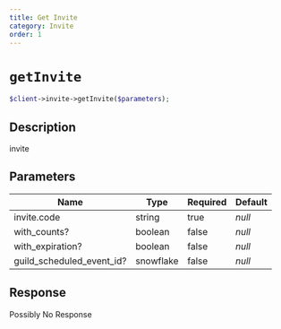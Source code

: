 ```yaml
---
title: Get Invite
category: Invite
order: 1
---
```


# `getInvite`

```php
$client->invite->getInvite($parameters);
```

## Description

invite

## Parameters


Name | Type | Required | Default
--- | --- | --- | ---
invite.code | string | true | *null*
with_counts? | boolean | false | *null*
with_expiration? | boolean | false | *null*
guild_scheduled_event_id? | snowflake | false | *null*

## Response

Possibly No Response

